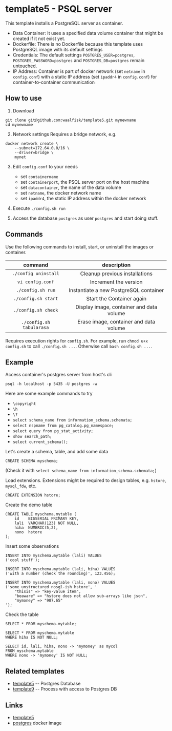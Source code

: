 # template5 - PSQL server
This template installs a PostgreSQL server as container.

* Data Container: It uses a specified data volume container that might be created if it not exist yet.
* Dockerfile: There is no Dockerfile because this template uses PostgreSQL image with its default settings
* Credentials: The default settings `POSTGRES_USER=postgres`, `POSTGRES_PASSWORD=postgres` and `POSTGRES_DB=postgres` remain untouched. 
* IP Address: Container is part of docker network (set `netname` in `config.conf`) with a static IP address (set `ipaddr4` in `config.conf`) for container-to-container communication


## How to use
1) Download

```
git clone git@github.com:waalfisk/template5.git mynewname
cd mynewname
```

2) Network settings
Requires a bridge network, e.g.

```
docker network create \
    --subnet=172.64.0.0/16 \
    --driver=bridge \
    mynet
```

3) Edit `config.conf` to your needs

    * set `containername`
    * set `containerport`, the PSQL server port on the host machine
    * set `datacontainer`, the name of the data volume
    * set `netname`, the docker network name
    * set `ipaddr4`, the static IP address within the docker network

4) Execute `./config.sh run` 

5) Access the database `postgres` as user `postgres` and start doing stuff.


## Commands
Use the following commands to install, start, or uninstall the images or container.

| command | description |
|:-------:|:-----------:|
| `./config uninstall` | Cleanup previous installations |
| `vi config.conf` | Increment the version |
| `./config.sh run` | Instantiate a new PostgreSQL container |
| `./config.sh start` | Start the Container again |
| `./config.sh check` | Display image, container and data volume |
| `./config.sh tabularasa` | Erase image, container and data volume |

Requires execution rights for `config.sh`.
For example, run `chmod u+x config.sh` to call `./config.sh ...`.
Otherwise call `bash config.sh ...`.


## Example
Access container's postgres server from host's cli 

```
psql -h localhost -p 5435 -U postgres -w
```

Here are some example commands to try

* `\copyright`
* `\h`
* `\?`
* `select schema_name from information_schema.schemata;`
* `select nspname from pg_catalog.pg_namespace;`
* `select query from pg_stat_activity;`
* `show search_path;`
* `select current_schema();`

Let's create a schema, table, and add some data
```
CREATE SCHEMA myschema;
```
(Check it with `select schema_name from information_schema.schemata;`)

Load extensions. Extensions might be required to design tables, e.g. `hstore`, `mysql_fdw`, etc.

```
CREATE EXTENSION hstore;
```

Create the demo table

```
CREATE TABLE myschema.mytable (
    id    BIGSERIAL PRIMARY KEY,
    lali  VARCHAR(123) NOT NULL,
    hiha  NUMERIC(5,2),
    nono  hstore  
);
```

Insert some observations

```
INSERT INTO myschema.mytable (lali) VALUES 
('cool stuff');

INSERT INTO myschema.mytable (lali, hiha) VALUES
('with a number (check the rounding)', 123.456);

INSERT INTO myschema.mytable (lali, nono) VALUES
('some unstructured nosql-ish hstore', '
    "thisis" => "key-value item", 
    "beaware" => "hstore does not allow sub-arrays like json",
    "mymoney" => "987.65" 
');
```

Check the table
```
SELECT * FROM myschema.mytable;

SELECT * FROM myschema.mytable
WHERE hiha IS NOT NULL;

SELECT id, lali, hiha, nono -> 'mymoney' as mycol
FROM myschema.mytable
WHERE nono -> 'mymoney' IS NOT NULL;
```

## Related templates
* [template5](https://github.com/waalfisk/template5) -- Postgres Database
* [template9](https://github.com/waalfisk/template9) -- Process with access to Postgres DB

## Links
* [template5](https://github.com/waalfisk/template5)
* [postgres](https://hub.docker.com/_/postgres/) docker image
